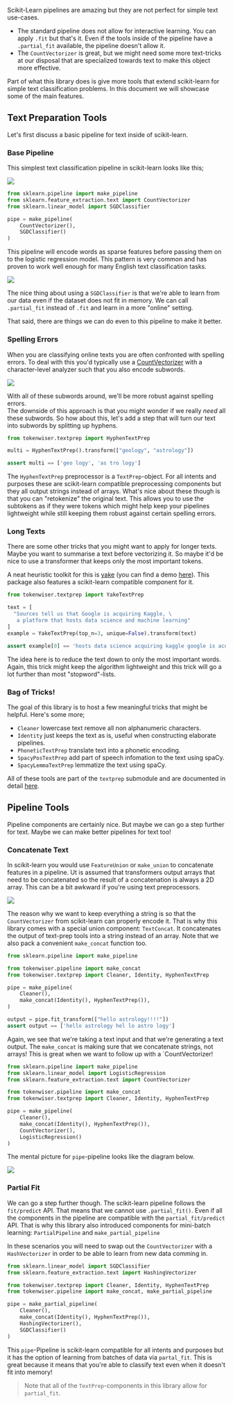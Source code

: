 Scikit-Learn pipelines are amazing but they are not perfect for simple text use-cases. 

- The standard pipeline does not allow for interactive learning. You can 
apply `.fit` but that's it. Even if the tools inside of the pipeline have 
a `.partial_fit` available, the pipeline doesn't allow it. 
- The `CountVectorizer` is great, but we might need some more text-tricks 
at our disposal that are specialized towards text to make this object more effective.  

Part of what this library does is give more tools that extend scikit-learn for simple
text classification problems. In this document we will showcase some of the main features.

## Text Preparation Tools

Let's first discuss a basic pipeline for text inside of scikit-learn. 

### Base Pipeline 

This simplest text classification pipeline in scikit-learn looks like this; 

![](../images/minipipe.png)

```python
from sklearn.pipeline import make_pipeline 
from sklearn.feature_extraction.text import CountVectorizer
from sklearn.linear_model import SGDClassifier

pipe = make_pipeline(
    CountVectorizer(), 
    SGDClassifier()
)
```

This pipeline will encode words as sparse features before passing them on to the logistic regression model. 
This pattern is very common and has proven to work well enough for many English text classification tasks.

![](../images/how-it-works.png)

The nice thing about using a `SGDClassifier` is that we're able to learn from our data even if the dataset
does not fit in memory. We can call `.partial_fit` instead of `.fit` and learn in a more "online" setting. 

That said, there are things we can do even to this pipeline to make it better.

### Spelling Errors 

When you are classifying online texts you are often confronted with spelling errors. To 
deal with this you'd typically use a [CountVectorizer](https://scikit-learn.org/stable/modules/generated/sklearn.feature_extraction.text.CountVectorizer.html) 
with a character-level analyzer such that you also encode subwords. 

![](../images/huge_sparse_array.png)

With all of these subwords around, we'll be more robust against spelling errors.  
The downside of this approach is that you might wonder if we really *need* all these subwords. So how about this, 
let's add a step that will turn our text into subwords by splitting up hyphens. 

```python
from tokenwiser.textprep import HyphenTextPrep

multi = HyphenTextPrep().transform(["geology", "astrology"])

assert multi == ['geo logy', 'as tro logy']
```

The `HyphenTextPrep` preprocessor is a `TextPrep`-object. For all intents and purposes these are 
scikit-learn compatible preprocessing components but they all output strings instead of arrays. What's
nice about these though is that you can "retokenize" the original text. This allows you to use the 
subtokens as if they were tokens which might help keep your pipelines lightweight while still keeping
them robust against certain spelling errors. 

### Long Texts

There are some other tricks that you might want to apply for longer texts. Maybe you want to summarise a text before
vectorizing it. So maybe it'd be nice to use a transformer that keeps only the most important tokens. 

A neat heuristic toolkit for this is [yake](https://github.com/LIAAD/yake) (you can find a demo 
[here](http://yake.inesctec.pt/demo/sample/)). This package also features a scikit-learn compatible component for it.

```python
from tokenwiser.textprep import YakeTextPrep

text = [
  "Sources tell us that Google is acquiring Kaggle, \
   a platform that hosts data science and machine learning"
]
example = YakeTextPrep(top_n=3, unique=False).transform(text)

assert example[0] == 'hosts data science acquiring kaggle google is acquiring'
```

The idea here is to reduce the text down to only the most important words. Again, this trick 
might keep the algorithm lightweight and this trick will go a lot further than most "stopword"-lists.  

### Bag of Tricks! 

The goal of this library is to host a few meaningful tricks that might be helpful. Here's some more; 

- `Cleaner` lowercase text remove all non alphanumeric characters.
- `Identity` just keeps the text as is, useful when constructing elaborate pipelines.
- `PhoneticTextPrep` translate text into a phonetic encoding. 
- `SpacyPosTextPrep` add part of speech infomation to the text using spaCy.
- `SpacyLemmaTextPrep` lemmatize the text using spaCy.

All of these tools are part of the `textprep` submodule and are documented in detail 
[here](https://koaning.github.io/tokenwiser/api/textprep.html).

## Pipeline Tools 

Pipeline components are certainly nice. But maybe we can go a step further for text. Maybe
we can make better pipelines for text too!

### Concatenate Text

In scikit-learn you would use `FeatureUnion` or `make_union` to concatenate features in 
a pipeline. Ut is assumed that transformers output arrays that need to be concatenated so the
result of a concatenation is always a 2D array. This can be a bit awkward if you're using text preprocessors. 

![](../images/make_concat.png)

The reason why we want to keep everything a string is so that the `CountVectorizer` from scikit-learn
can properly encode it. That is why this library comes with a special union
component: `TextConcat`. It concatenates the output of text-prep tools into a string instead of 
an array. Note that we also pack a convenient `make_concat` function too.

```python
from sklearn.pipeline import make_pipeline 

from tokenwiser.pipeline import make_concat
from tokenwiser.textprep import Cleaner, Identity, HyphenTextPrep

pipe = make_pipeline(
    Cleaner(),
    make_concat(Identity(), HyphenTextPrep()),
)

output = pipe.fit_transform(["hello astrology!!!!"])
assert output == ['hello astrology hel lo astro logy']
```

Again, we see that we're taking a text input and that we're generating a text output. The `make_concat`
is making sure that we concatenate strings, not arrays! This is great when we want to follow up with 
a `CountVectorizer!

```python
from sklearn.pipeline import make_pipeline 
from sklearn.linear_model import LogisticRegression
from sklearn.feature_extraction.text import CountVectorizer

from tokenwiser.pipeline import make_concat
from tokenwiser.textprep import Cleaner, Identity, HyphenTextPrep

pipe = make_pipeline(
    Cleaner(),
    make_concat(Identity(), HyphenTextPrep()),
    CountVectorizer(), 
    LogisticRegression()
)
```

The mental picture for `pipe`-pipeline looks like the diagram below. 

![](../images/pipeline.png)

### Partial Fit 

We can go a step further though. The scikit-learn pipeline follows the `fit/predict` API. That
means that we cannot use `.partial_fit()`. Even if all the components in the pipeline are compatible 
with the `partial_fit/predict` API. That is why this library also introduced components for mini-batch 
learning: `PartialPipeline` and `make_partial_pipeline` 

In these scenarios you will need to swap out the `CountVectorizer` with a `HashVectorizer` in order to
be able to learn from new data comming in. 

```python
from sklearn.linear_model import SGDClassifier
from sklearn.feature_extraction.text import HashingVectorizer

from tokenwiser.textprep import Cleaner, Identity, HyphenTextPrep
from tokenwiser.pipeline import make_concat, make_partial_pipeline

pipe = make_partial_pipeline(
    Cleaner(),
    make_concat(Identity(), HyphenTextPrep()),
    HashingVectorizer(), 
    SGDClassifier()
)
```

This `pipe`-Pipeline is scikit-learn compatible for all intents and purposes
but it has the option of learning from batches of data via `partal_fit`. This is great
because it means that you're able to classify text even when it doesn't fit into memory!

> Note that all of the `TextPrep`-components in this library allow for `partial_fit`. 